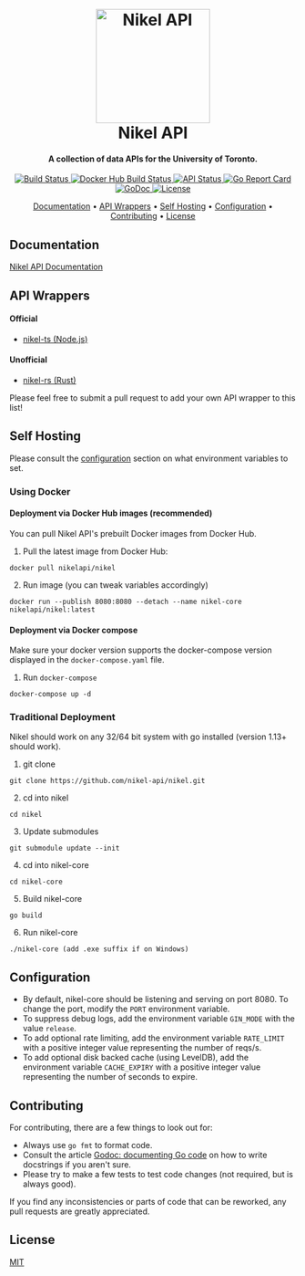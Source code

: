 <h1 align="center">
  <br>
  <a href="https://docs.nikel.ml"><img src="https://docs.nikel.ml/img/nikel-api-circle.png" alt="Nikel API" width="200"></a>
  <br>
  Nikel API
  <br>
</h1>

<h4 align="center">A collection of data APIs for the University of Toronto.</h4>

<p align="center">
  <a href="https://travis-ci.com/nikel-api/nikel">
    <img alt="Build Status" src="https://img.shields.io/travis/nikel-api/nikel">
  </a>
  <a href="https://hub.docker.com/r/nikelapi/nikel">
    <img alt="Docker Hub Build Status" src="https://img.shields.io/docker/cloud/build/nikelapi/nikel">
  </a>
  <a href="https://status.nikel.ml/">
    <img alt="API Status" src="https://img.shields.io/uptimerobot/status/m785541667-14c2f35b7d11487c0874bdd7">
  </a>
  <a href="https://goreportcard.com/report/github.com/nikel-api/nikel">
    <img alt="Go Report Card" src="https://goreportcard.com/badge/github.com/nikel-api/nikel">
  </a>
  <a href="https://pkg.go.dev/github.com/nikel-api/nikel?tab=doc">
    <img alt="GoDoc" src="https://pkg.go.dev/badge/github.com/nikel-api/nikel?status.svg">
  </a>
  <a href="https://github.com/nikel-api/nikel/blob/master/LICENSE">
    <img alt="License" src="https://img.shields.io/github/license/nikel-api/nikel">
  </a>
</p>

<p align="center">
  <a href="#documentation">Documentation</a> •
  <a href="#api-wrappers">API Wrappers</a> •
  <a href="#self-hosting">Self Hosting</a> •
  <a href="#configuration">Configuration</a> •
  <a href="#contributing">Contributing</a> •
  <a href="#license">License</a>
</p>

## Documentation

[Nikel API Documentation](https://docs.nikel.ml)

## API Wrappers

#### Official

* [nikel-ts (Node.js)](https://www.npmjs.com/package/nikel)

#### Unofficial

* [nikel-rs (Rust)](https://crates.io/crates/nikel-rs)

Please feel free to submit a pull request to add your own API wrapper to this list!

## Self Hosting

Please consult the [configuration](#configuration) section on what environment variables to set.

### Using Docker

#### Deployment via Docker Hub images (recommended)

You can pull Nikel API's prebuilt Docker images from Docker Hub.

1. Pull the latest image from Docker Hub:
```
docker pull nikelapi/nikel
```

2. Run image (you can tweak variables accordingly)
```
docker run --publish 8080:8080 --detach --name nikel-core nikelapi/nikel:latest
```

#### Deployment via Docker compose

Make sure your docker version supports the docker-compose version displayed in the `docker-compose.yaml` file.

1. Run `docker-compose`
```
docker-compose up -d
```

### Traditional Deployment

Nikel should work on any 32/64 bit system with go installed (version 1.13+ should work).

1. git clone
```
git clone https://github.com/nikel-api/nikel.git
```
2. cd into nikel
```
cd nikel
```
3. Update submodules
```
git submodule update --init
```
4. cd into nikel-core
```
cd nikel-core
```
5. Build nikel-core
```
go build
```
6. Run nikel-core
```
./nikel-core (add .exe suffix if on Windows)
```

## Configuration

* By default, nikel-core should be listening and serving on port 8080. To change the port, modify the `PORT` environment variable.
* To suppress debug logs, add the environment variable `GIN_MODE` with the value `release`.
* To add optional rate limiting, add the environment variable `RATE_LIMIT` with a positive integer value representing the number of reqs/s.
* To add optional disk backed cache (using LevelDB), add the environment variable `CACHE_EXPIRY` with a positive integer value representing the number of seconds to expire.

## Contributing

For contributing, there are a few things to look out for:

* Always use `go fmt` to format code.
* Consult the article [Godoc: documenting Go code](https://blog.golang.org/godoc) on how to write docstrings if you aren't sure.
* Please try to make a few tests to test code changes (not required, but is always good).

If you find any inconsistencies or parts of code that can be reworked, any pull requests are greatly appreciated.

## License

[MIT](https://github.com/nikel-api/nikel/blob/master/LICENSE)
